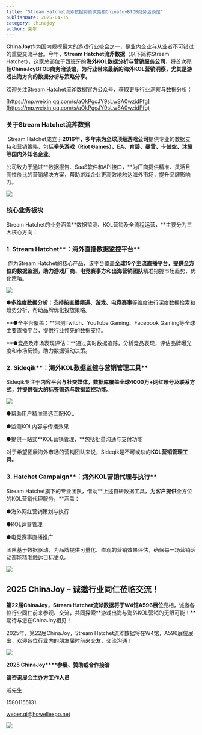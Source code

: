 ```yaml
---
title: "Stream Hatchet流斧数据将首次亮相ChinaJoyBTOB商务洽谈馆"
publishDate: 2025-04-15
category: chinajoy
author: 莱尔
---
```


**ChinaJoy**作为国内规模最大的游戏行业盛会之一，是业内企业与从业者不可错过的重要交流平台。今年，**Stream Hatchet流斧数据**（以下简称Stream Hatchet），这家总部位于西班牙的**海外KOL数据分析与营销服务公司**，将首次亮相**ChinaJoyBTOB商务洽谈馆，**为行业带来**最新的海外KOL营销洞察，**尤其是**游戏出海方向的数据分析与策略分享。**

欢迎关注Stream Hatchet流斧数据官方公众号，获取更多行业洞察与数据分析：

[https://mp.weixin.qq.com/s/aOkPgcJY9sLwSA0wzidPfg](https://mp.weixin.qq.com/s/aOkPgcJY9sLwSA0wzidPfg)

### **关于Stream Hatchet流斧数据**

 Stream Hatchet成立于**2016年，**多年来为**全球顶级游戏公司**提供专业的数据支持和营销策略，包括**拳头游戏（Riot Games）、EA、育碧、暴雪、卡普空、沐瞳等国内外知名企业。**

公司致力于通过**数据报告、SaaS软件和API接口，**为厂商提供精准、灵活且高性价比的营销解决方案，帮助游戏企业更高效地触达海外市场，提升品牌影响力。

![](https://ec-net-1251389766.cos.ap-shanghai.myqcloud.com/wp-content/uploads/2025/04/20250415111809670.jpeg)

### 核心业务板块

Stream Hatchet的业务涵盖**数据监测、KOL营销及全流程运营，**主要分为三大核心方向：

### **1\. Stream Hatchet****：海外直播数据监控平台**

 作为Stream Hatchet的核心产品，该平台覆盖**全球19个主流直播平台，**提供全方位的数据监测，助力**游戏厂商、电竞赛事方和出海营销团队**精准把握市场趋势，优化策略。

![](https://ec-net-1251389766.cos.ap-shanghai.myqcloud.com/wp-content/uploads/2025/04/20250415111812426.jpg)

**●多维度数据分析：**支持按**直播频道、游戏、电竞赛事**等维度进行深度数据检索和趋势分析，帮助品牌优化投放策略。

**●全平台覆盖：**监测Twitch、YouTube Gaming、Facebook Gaming等全球主要直播平台，提供行业领先的数据支持。

**●竞品及市场表现评估：**通过实时数据追踪，分析竞品表现，评估品牌曝光度和市场反馈，助力数据驱动决策。

### **2\. Sideqik****：海外KOL数据监控与营销管理工具**

Sideqik专注于**内容平台与社交媒体，**数据库覆盖**全球4000万+网红账号及联系方式，**并提供强大的**标签筛选与数据监控功能。**

![](https://ec-net-1251389766.cos.ap-shanghai.myqcloud.com/wp-content/uploads/2025/04/20250415111811989.jpg)

●帮助用户精准筛选匹配KOL

●监测KOL内容与传播效果

●提供一站式**KOL营销管理，**包括批量沟通与支付功能

对于希望拓展海外市场的营销团队来说，Sideqik是不可或缺的**KOL营销管理工具。**

### **3\. Hatchet Campaign****：海外KOL营销代理与执行**

Stream Hatchet旗下的专业团队，借助**上述自研数据工具，**为客户提供**全方位的KOL营销代理服务，**涵盖：

●海外网红营销策划与执行

●KOL运营管理

●电竞赛事直播推广

团队基于数据驱动，为品牌提供可量化、直观的营销效果评估，确保每一场营销活动都能精准触达目标受众。

![](https://ec-net-1251389766.cos.ap-shanghai.myqcloud.com/wp-content/uploads/2025/04/20250415111807600.jpg)

## **2025 ChinaJoy** **– 诚邀行业同仁莅临交流！**

**第22届ChinaJoy，**Stream Hatchet流斧数据将于**W4馆A596展位**亮相，诚邀各位行业同仁前来参观、交流，共同探索**游戏出海与海外KOL营销的无限可能！**期待与您在ChinaJoy相见！

2025年，第22届ChinaJoy，Stream Hatchet流斧数据将在W4馆，A596展位展出，欢迎各位行业内的朋友届时前来交友，交流沟通！

![](https://ec-net-1251389766.cos.ap-shanghai.myqcloud.com/wp-content/uploads/2025/04/20250415111836417.png)

**2025 ChinaJoy****参展、赞助或合作接洽**

**请咨询展会主办方工作人员**

戚先生

15801155131

[weber.qi@howellexpo.net](mailto:weber.qi@howellexpo.net)

![](https://ec-net-1251389766.cos.ap-shanghai.myqcloud.com/wp-content/uploads/2025/04/20250415111833538.png)
